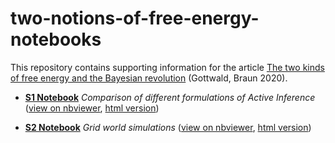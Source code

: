 # two-notions-of-free-energy-notebooks
This repository contains supporting information for the article [The two kinds of free energy and the Bayesian revolution](https://arxiv.org/abs/2004.11763) (Gottwald, Braun 2020).

* [__S1 Notebook__](https://github.com/sgttwld/two-notions-of-free-energy-notebooks/blob/master/S1_Notebook.ipynb) _Comparison of different formulations of Active Inference_ ([view on nbviewer](https://nbviewer.jupyter.org/github/sgttwld/two-notions-of-free-energy-notebooks/blob/master/S1_Notebook.ipynb), [html version](https://github.com/sgttwld/two-notions-of-free-energy-notebooks/blob/master/S1_Notebook.html))

* [__S2 Notebook__](https://github.com/sgttwld/two-notions-of-free-energy-notebooks/blob/master/S2_Notebook.ipynb) _Grid world simulations_ ([view on nbviewer](https://nbviewer.jupyter.org/github/sgttwld/two-notions-of-free-energy-notebooks/blob/master/S2_Notebook.ipynb), [html version](https://github.com/sgttwld/two-notions-of-free-energy-notebooks/blob/master/S2_Notebook.html))